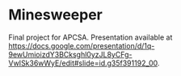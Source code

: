 # Minesweeper
Final project for APCSA.
Presentation available at https://docs.google.com/presentation/d/1q-9ewUmioizdY3BCksghl0yzJL8yCFg-VwISk36wWyE/edit#slide=id.g35f391192_00.
